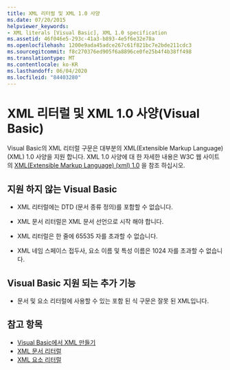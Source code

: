 ```yaml
---
title: XML 리터럴 및 XML 1.0 사양
ms.date: 07/20/2015
helpviewer_keywords:
- XML literals [Visual Basic], XML 1.0 specification
ms.assetid: 46f046e5-293c-41a3-b893-4e5f6e32e78a
ms.openlocfilehash: 1200e9ada45adce267c61f821bc7e2bde211cdc3
ms.sourcegitcommit: f8c270376ed905f6a8896ce0fe25b4f4b38ff498
ms.translationtype: MT
ms.contentlocale: ko-KR
ms.lasthandoff: 06/04/2020
ms.locfileid: "84403280"
---
```

# <a name="xml-literals-and-the-xml-10-specification-visual-basic"></a>XML 리터럴 및 XML 1.0 사양(Visual Basic)
Visual Basic의 XML 리터럴 구문은 대부분의 XML(Extensible Markup Language) (XML) 1.0 사양을 지원 합니다. XML 1.0 사양에 대 한 자세한 내용은 W3C 웹 사이트의 [XML(Extensible Markup Language) (xml) 1.0](https://www.w3.org/TR/xml) 을 참조 하십시오.  
  
## <a name="what-visual-basic-does-not-support"></a>지원 하지 않는 Visual Basic  
  
- XML 리터럴에는 DTD (문서 종류 정의)를 포함할 수 없습니다.  
  
- XML 문서 리터럴은 XML 문서 선언으로 시작 해야 합니다.  
  
- XML 리터럴은 한 줄에 65535 자를 초과할 수 없습니다.  
  
- XML 네임 스페이스 접두사, 요소 이름 및 특성 이름은 1024 자를 초과할 수 없습니다.  
  
## <a name="extra-features-that-visual-basic-supports"></a>Visual Basic 지원 되는 추가 기능  
  
- 문서 및 요소 리터럴에 사용할 수 있는 포함 된 식 구문은 잘못 된 XML입니다.  
  
## <a name="see-also"></a>참고 항목

- [Visual Basic에서 XML 만들기](creating-xml.md)
- [XML 문서 리터럴](../../../language-reference/xml-literals/xml-document-literal.md)
- [XML 요소 리터럴](../../../language-reference/xml-literals/xml-element-literal.md)
